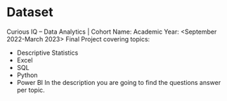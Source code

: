 # Dataset
Curious IQ – Data Analytics | Cohort <your cohort number>
Name: <IGHARO Uhunoma Godfrey>
Academic Year: <September 2022-March 2023>
Final Project covering topics:
- Descriptive Statistics
- Excel
- SQL
- Python
- Power BI
In the description you are going to find the questions answer per topic.

